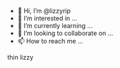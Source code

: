 - 👋 Hi, I’m @lizzyrip
- 👀 I’m interested in ...
- 🌱 I’m currently learning ...
- 💞️ I’m looking to collaborate on ...
- 📫 How to reach me ...

<!---
lizzyrip/lizzyrip is a ✨ special ✨ repository because its `README.md` (this file) appears on your GitHub profile.
You can click the Preview link to take a look at your changes.
--->
thin lizzy
